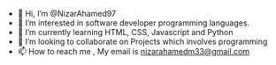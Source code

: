 - 👋 Hi, I’m @NizarAhamed97
- 👀 I’m interested in software developer programming languages.
- 🌱 I’m currently learning HTML, CSS, Javascript and Python
- 💞️ I’m looking to collaborate on Projects which involves programming
- 📫 How to reach me , My email is nizarahamedm33@gmail.com 

<!---
NizarAhamed97/NizarAhamed97 is a ✨ special ✨ repository because its `README.md` (this file) appears on your GitHub profile.
You can click the Preview link to take a look at your changes.
--->
